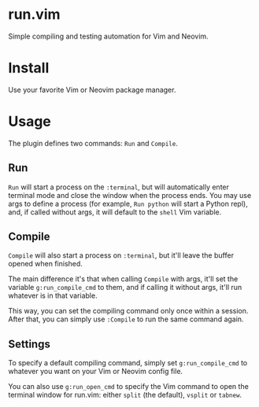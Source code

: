 # run.vim

Simple compiling and testing automation for Vim and Neovim.

# Install

Use your favorite Vim or Neovim package manager.

# Usage

The plugin defines two commands: `Run` and `Compile`.

## Run

`Run` will start a process on the `:terminal`, but will automatically enter
terminal mode and close the window when the process ends. You may use args to
define a process (for example, `Run python` will start a Python repl), and, if
called without args, it will default to the `shell` Vim variable.

## Compile

`Compile` will also start a process on `:terminal`, but it'll leave the buffer
opened when finished.

The main difference it's that when calling `Compile` with args, it'll set the
variable `g:run_compile_cmd` to them, and if calling it without args, it'll run
whatever is in that variable.

This way, you can set the compiling command only once within a session. After
that, you can simply use `:Compile` to run the same command again.

## Settings

To specify a default compiling command, simply set `g:run_compile_cmd` to
whatever you want on your Vim or Neovim config file.

You can also use `g:run_open_cmd` to specify the Vim command to open the
terminal window for run.vim: either `split` (the default), `vsplit` or `tabnew`.
